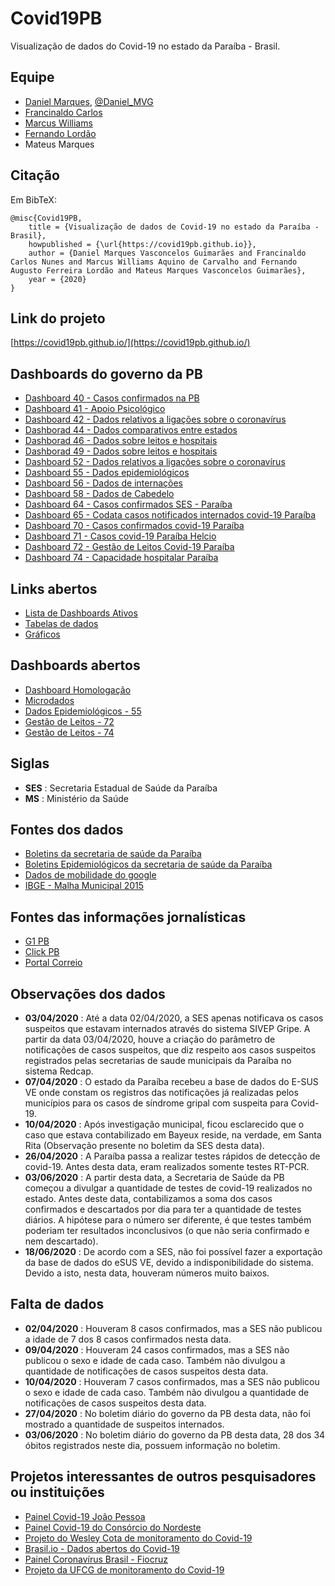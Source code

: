 # Covid19PB

Visualização de dados do Covid-19 no estado da Paraíba - Brasil.

## Equipe

- [Daniel Marques](https://github.com/danielmarquesvg), [@Daniel_MVG](https://twitter.com/Daniel_MVG)
- [Francinaldo Carlos](https://github.com/francinaldocn)
- [Marcus Williams](https://github.com/marcuswac)
- [Fernando Lordão](https://github.com/fernandolordao)
- Mateus Marques

## Citação

Em BibTeX:

```
@misc{Covid19PB,
	title = {Visualização de dados de Covid-19 no estado da Paraíba - Brasil},
	howpublished = {\url{https://covid19pb.github.io}},
	author = {Daniel Marques Vasconcelos Guimarães and Francinaldo Carlos Nunes and Marcus Williams Aquino de Carvalho and Fernando Augusto Ferreira Lordão and Mateus Marques Vasconcelos Guimarães},
	year = {2020}
}
```


## Link do projeto
[https://covid19pb.github.io/](https://covid19pb.github.io/)

## Dashboards do governo da PB
- [Dashboard 40 - Casos confirmados na PB](https://superset.plataformatarget.com.br/superset/dashboard/40/)
- [Dashboard 41 - Apoio Psicológico](https://superset.plataformatarget.com.br/superset/dashboard/41/)
- [Dashboard 42 - Dados relativos a ligações sobre o coronavírus](https://superset.plataformatarget.com.br/superset/dashboard/42/)
- [Dashborad 44 - Dados comparativos entre estados](https://superset.plataformatarget.com.br/superset/dashboard/44/)
- [Dashborad 46 - Dados sobre leitos e hospitais](https://superset.plataformatarget.com.br/superset/dashboard/46/)
- [Dashborad 49 - Dados sobre leitos e hospitais](https://superset.plataformatarget.com.br/superset/dashboard/49/)
- [Dashboard 52 - Dados relativos a ligações sobre o coronavírus](https://superset.plataformatarget.com.br/superset/dashboard/52/)
- [Dashboard 55 - Dados epidemiológicos](https://superset.plataformatarget.com.br/superset/dashboard/55/)
- [Dashboard 56 - Dados de internações](https://superset.plataformatarget.com.br/superset/dashboard/56/)
- [Dashboard 58 - Dados de Cabedelo](https://superset.plataformatarget.com.br/superset/dashboard/58/)
- [Dashboard 64 - Casos confirmados SES - Paraíba](https://superset.plataformatarget.com.br/superset/dashboard/64/)
- [Dashboard 65 - Codata casos notificados internados covid-19 Paraíba](https://superset.plataformatarget.com.br/superset/dashboard/65/)
- [Dashboard 70 - Casos confirmados covid-19 Paraíba](https://superset.plataformatarget.com.br/superset/dashboard/70/)
- [Dashboard 71 - Casos covid-19 Paraíba Helcio](https://superset.plataformatarget.com.br/superset/dashboard/71/)
- [Dashboard 72 - Gestão de Leitos Covid-19 Paraíba](https://superset.plataformatarget.com.br/superset/dashboard/72/)
- [Dashboard 74 - Capacidade hospitalar Paraíba](https://superset.plataformatarget.com.br/superset/dashboard/74/)

## Links abertos
- [Lista de Dashboards Ativos](https://superset.plataformatarget.com.br/dashboard/list/)
- [Tabelas de dados](https://superset.plataformatarget.com.br/tablemodelview/list/?_flt_1_is_sqllab_view=y)
- [Gráficos](https://superset.plataformatarget.com.br/chart/list/)

## Dashboards abertos
- [Dashboard Homologação](https://superset.plataformatarget.com.br/superset/dashboard/homologacao/)
- [Microdados](https://superset.plataformatarget.com.br/superset/dashboard/microdados/)
- [Dados Epidemiológicos - 55](https://superset.plataformatarget.com.br/superset/dashboard/55/)
- [Gestão de Leitos - 72](https://superset.plataformatarget.com.br/superset/dashboard/72/)
- [Gestão de Leitos - 74](https://superset.plataformatarget.com.br/superset/dashboard/paraiba_xtr74/)

## Siglas
- **SES** : Secretaria Estadual de Saúde da Paraíba
- **MS** : Ministério da Saúde

## Fontes dos dados
- [Boletins da secretaria de saúde da Paraíba](https://paraiba.pb.gov.br/diretas/saude/coronavirus/noticias/)
- [Boletins Epidemiológicos da secretaria de saúde da Paraíba](https://paraiba.pb.gov.br/diretas/saude/coronavirus/profissionais-de-saude/boletins-e-notas-tecnicas)
- [Dados de mobilidade do google](https://www.google.com/covid19/mobility/)
- [IBGE - Malha Municipal 2015](https://mapas.ibge.gov.br/bases-e-referenciais/bases-cartograficas/malhas-digitais.html)

## Fontes das informações jornalísticas
- [G1 PB](https://g1.globo.com/pb/paraiba/)
- [Click PB](https://www.clickpb.com.br/)
- [Portal Correio](https://portalcorreio.com.br/)

## Observações dos dados
- **03/04/2020** : Até a data 02/04/2020, a SES apenas notificava os casos suspeitos que estavam internados através do sistema SIVEP Gripe. A partir da data 03/04/2020, houve a criação do parâmetro de notificações de casos suspeitos, que diz respeito aos casos suspeitos registrados pelas secretarias de saude municipais da Paraíba no sistema Redcap.
- **07/04/2020** : O estado da Paraíba recebeu a base de dados do E-SUS VE onde constam os registros das notificações já realizadas pelos municípios para os casos de síndrome gripal com suspeita para Covid-19.
- **10/04/2020** : Após investigação municipal, ficou esclarecido que o caso que estava contabilizado em Bayeux reside, na verdade, em Santa Rita (Observação presente no boletim da SES desta data).
- **26/04/2020** : A Paraíba passa a realizar testes rápidos de detecção de covid-19. Antes desta data, eram realizados somente testes RT-PCR.
- **03/06/2020** : A partir desta data, a Secretaria de Saúde da PB começou a divulgar a quantidade de testes de covid-19 realizados no estado. Antes deste data, contabilizamos a soma dos casos confirmados e descartados por dia para ter a quantidade de testes diários. A hipótese para o número ser diferente, é que testes também poderiam ter resultados inconclusivos (o que não seria confirmado e nem descartado).
- **18/06/2020** : De acordo com a SES, não foi possível fazer a exportação da base de dados do eSUS VE, devido a indisponibilidade do sistema. Devido a isto, nesta data, houveram números muito baixos.

## Falta de dados
- **02/04/2020** : Houveram 8 casos confirmados, mas a SES não publicou a idade de 7 dos 8 casos confirmados nesta data.
- **09/04/2020** : Houveram 24 casos confirmados, mas a SES não publicou o sexo e idade de cada caso. Também não divulgou a quantidade de notificações de casos suspeitos desta data.
- **10/04/2020** : Houveram 7 casos confirmados, mas a SES não publicou o sexo e idade de cada caso. Também não divulgou a quantidade de notificações de casos suspeitos desta data.
- **27/04/2020** : No boletim diário do governo da PB desta data, não foi mostrado a quantidade de suspeitos internados.
- **03/06/2020** : No boletim diário do governo da PB desta data, 28 dos 34 óbitos registrados neste dia, possuem informação no boletim.

## Projetos interessantes de outros pesquisadores ou instituições
- [Painel Covid-19 João Pessoa](https://experience.arcgis.com/experience/d76ba516389d4e83b9a778d266cac5c1/)
- [Painel Covid-19 do Consórcio do Nordeste](https://www.comitecientifico-ne.com.br/in%C3%ADcio)
- [Projeto do Wesley Cota de monitoramento do Covid-19](https://labs.wesleycota.com/sarscov2/br/)
- [Brasil.io - Dados abertos do Covid-19](https://brasil.io/home)
- [Painel Coronavírus Brasil - Fiocruz](http://painel.covid19br.org/)
- [Projeto da UFCG de monitoramento do Covid-19](http://covid.lsi.ufcg.edu.br/)